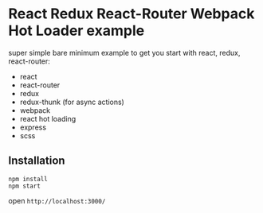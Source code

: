 # React Redux React-Router Webpack Hot Loader example
super simple bare minimum example to get you start with react, redux, react-router:
* react
* react-router
* redux
* redux-thunk (for async actions)
* webpack
* react hot loading
* express
* scss

## Installation
```
npm install
npm start
```
open `http://localhost:3000/`